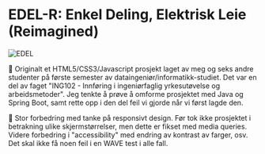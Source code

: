 # EDEL-R: Enkel Deling, Elektrisk Leie (Reimagined)

![EDEL](https://github.com/user-attachments/assets/ae6bd08b-9276-4b20-b2e2-b71622798c24)

📌 Originalt et HTML5/CSS3/Javascript prosjekt laget av meg og seks andre studenter på første semester av dataingeniør/informatikk-studiet.
Det var en del av faget "ING102 - Innføring i ingeniørfaglig yrkesutøvelse og arbeidsmetoder".
Jeg tenkte å prøve å omforme prosjektet med Java og Spring Boot, samt rette opp i den del feil vi gjorde når vi først lagde den.

📌 Stor forbedring med tanke på responsivt design. Før tok ikke prosjektet i betrakning ulike skjermstørrelser, men dette er fikset med media queries.
Videre forbedring i "accessibility" med endring av kontrast av farger, osv. Det skal ikke få noen feil i en WAVE test i alle fall.

